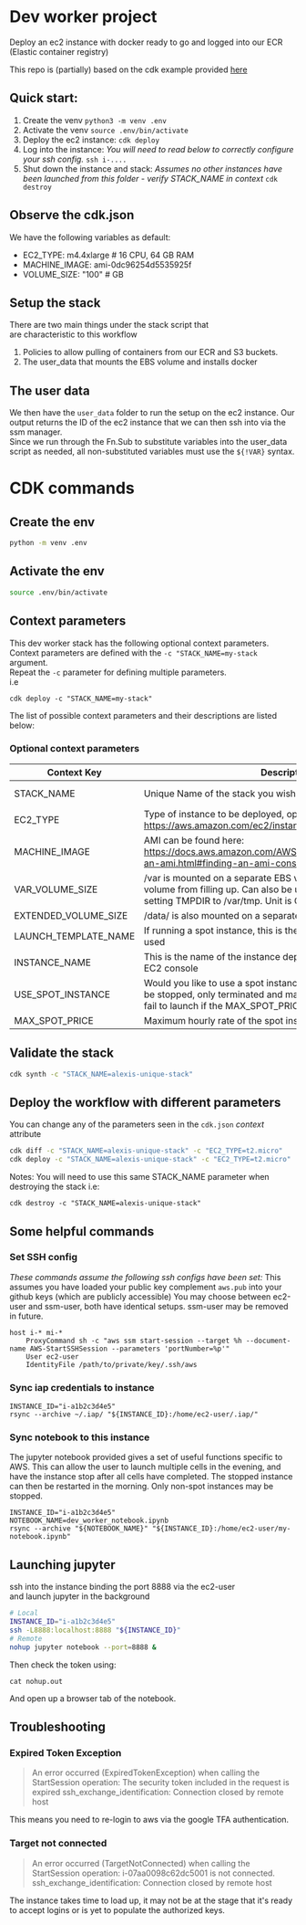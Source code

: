 
# Dev worker project

Deploy an ec2 instance with docker ready to go and logged into our ECR (Elastic container registry)

This repo is (partially) based on the cdk example provided [here](https://github.com/aws-samples/aws-cdk-examples/blob/master/python/existing-vpc-new-ec2-ebs-userdata/cdk_vpc_ec2)

## Quick start:
1. Create the venv
`python3 -m venv .env`
2. Activate the venv
`source .env/bin/activate`
3. Deploy the ec2 instance:
`cdk deploy`
4. Log into the instance:
*You will need to read below to correctly configure your ssh config.*
`ssh i-....`
5. Shut down the instance and stack:
*Assumes no other instances have been launched from this folder - verify STACK_NAME in context*
`cdk destroy`

## Observe the cdk.json
We have the following variables as default:
* EC2_TYPE: m4.4xlarge  # 16 CPU, 64 GB RAM
* MACHINE_IMAGE: ami-0dc96254d5535925f
* VOLUME_SIZE: "100"  # GB
    
## Setup the stack
There are two main things under the stack script that  
are characteristic to this workflow 
1. Policies to allow pulling of containers from our ECR and S3 buckets.
2. The user_data that mounts the EBS volume and installs docker

## The user data
We then have the `user_data` folder to run the setup on the ec2 instance.
Our output returns the ID of the ec2 instance that we can then ssh into via the ssm manager.  
Since we run through the Fn.Sub to substitute variables into the user_data script as needed, all non-substituted variables must use the `${!VAR}` syntax.

# CDK commands

## Create the env
```bash
python -m venv .env
```

## Activate the env
```bash
source .env/bin/activate
``` 

## Context parameters
This dev worker stack has the following optional context parameters.  
Context parameters are defined with the `-c "STACK_NAME=my-stack` argument.  
Repeat the `-c` parameter for defining multiple parameters.    
i.e 
```
cdk deploy -c "STACK_NAME=my-stack"
```

The list of possible context parameters and their descriptions are listed below:

### Optional context parameters
| **Context Key**      | **Description**                                                                                                                                                                | **Default Value**       |
|----------------------|--------------------------------------------------------------------------------------------------------------------------------------------------------------------------------|-------------------------|
| STACK_NAME           | Unique Name of the stack you wish to deploy                                                                                                                                    | dev-worker-${USER}-uuid |
| EC2_TYPE             | Type of instance to be deployed, options can be seen here https://aws.amazon.com/ec2/instance-types/                                                                           | m4.4xlarge              |
| MACHINE_IMAGE        | AMI can be found here: https://docs.aws.amazon.com/AWSEC2/latest/UserGuide/finding-an-ami.html#finding-an-ami-console                                                          | ami-0dc96254d5535925f   |
| VAR_VOLUME_SIZE      | /var is mounted on a separate EBS volume to stop 8 Gb root volume from filling up. Can also be used as a scratch space by setting TMPDIR to /var/tmp. Unit is Gb               | 16                      |
| EXTENDED_VOLUME_SIZE | /data/ is also mounted on a separate EBS volume/. Unit is Gb                                                                                                                   | 100                     |
| LAUNCH_TEMPLATE_NAME | If running a spot instance, this is the name of the launch template used                                                                                                       | dev_worker_template     |
| INSTANCE_NAME        | This is the name of the instance deployed and will show up in the EC2 console                                                                                                  | dev_worker_instance_cdk |
| USE_SPOT_INSTANCE    | Would you like to use a spot instance, much cheaper but cannot be stopped, only terminated and may be shutdown at any time or fail to launch if the MAX_SPOT_PRICE is too low. | True                    |
| MAX_SPOT_PRICE       | Maximum hourly rate of the spot instance in dollar value                                                                                                                       | 0.30                    |

## Validate the stack
```bash
cdk synth -c "STACK_NAME=alexis-unique-stack"
```

## Deploy the workflow with different parameters
You can change any of the parameters seen in the `cdk.json` *context* attribute
```bash
cdk diff -c "STACK_NAME=alexis-unique-stack" -c "EC2_TYPE=t2.micro"
cdk deploy -c "STACK_NAME=alexis-unique-stack" -c "EC2_TYPE=t2.micro"
```

Notes:
You will need to use this same STACK_NAME parameter when destroying the stack
i.e:
```cdk
cdk destroy -c "STACK_NAME=alexis-unique-stack"
```

## Some helpful commands

### Set SSH config
*These commands assume the following ssh configs have been set:*
This assumes you have loaded your public key complement `aws.pub` into your github keys (which are publicly accessible)
You may choose between ec2-user and ssm-user, both have identical setups. ssm-user may be removed in future.
```
host i-* mi-*
    ProxyCommand sh -c "aws ssm start-session --target %h --document-name AWS-StartSSHSession --parameters 'portNumber=%p'"
    User ec2-user
    IdentityFile /path/to/private/key/.ssh/aws
```

### Sync iap credentials to instance
```
INSTANCE_ID="i-a1b2c3d4e5"
rsync --archive ~/.iap/ "${INSTANCE_ID}:/home/ec2-user/.iap/"
```

### Sync notebook to this instance
The jupyter notebook provided gives a set of useful functions specific to AWS.
This can allow the user to launch multiple cells in the evening, and have the instance stop after all cells have completed.
The stopped instance can then be restarted in the morning. Only non-spot instances may be stopped.
```
INSTANCE_ID="i-a1b2c3d4e5"
NOTEBOOK_NAME=dev_worker_notebook.ipynb
rsync --archive "${NOTEBOOK_NAME}" "${INSTANCE_ID}:/home/ec2-user/my-notebook.ipynb"
```

## Launching jupyter
ssh into the instance binding the port 8888 via the ec2-user  
and launch jupyter in the background
```bash
# Local
INSTANCE_ID="i-a1b2c3d4e5"
ssh -L8888:localhost:8888 "${INSTANCE_ID}"
# Remote
nohup jupyter notebook --port=8888 &
```

Then check the token using: 
```
cat nohup.out
```

And open up a browser tab of the notebook.

## Troubleshooting

### Expired Token Exception
> An error occurred (ExpiredTokenException) when calling the StartSession operation: The security token included in the request is expired
ssh_exchange_identification: Connection closed by remote host

This means you need to re-login to aws via the google TFA authentication.

### Target not connected
> An error occurred (TargetNotConnected) when calling the StartSession operation: i-07aa0098c62dc5001 is not connected.
ssh_exchange_identification: Connection closed by remote host

The instance takes time to load up, it may not be at the stage that it's ready to accept logins or is yet to populate the authorized keys.

